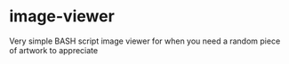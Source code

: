 # image-viewer
Very simple BASH script image viewer for when you need a random piece of artwork to appreciate

